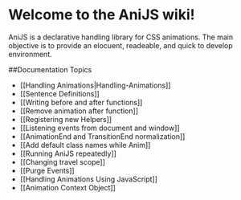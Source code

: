 Welcome to the AniJS wiki!
==========================

AniJS is a declarative handling library for CSS animations. The main objective is to provide an elocuent, readeable, and quick to develop environment.

##Documentation Topics

-   [[Handling Animations|Handling-Animations]]
-   [[Sentence Definitions]]
-   [[Writing before and after functions]]
-   [[Remove animation after function]]
-   [[Registering new Helpers]]
-   [[Listening events from document and window]]
-   [[AnimationEnd and TransitionEnd normalization]]
-   [[Add default class names while Anim]]
-   [[Running AniJS repeatedly]]
-   [[Changing travel scope]]
-   [[Purge Events]]
-   [[Handling Animations Using JavaScript]]
-   [[Animation Context Object]]
